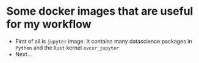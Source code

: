 # Some docker images that are useful for my workflow

* First of all is `jupyter` image. It contains many datascience packages in `Python` and the `Rust` kernel `evcxr_jupyter`
* Next...
